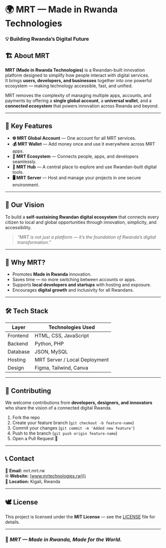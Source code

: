 # 🌍 MRT — Made in Rwanda Technologies

### 💡 Building Rwanda’s Digital Future



## 🏗️ About MRT

**MRT (Made in Rwanda Technologies)** is a Rwandan-built innovation platform designed to simplify how people interact with digital services.  
It brings **users, developers, and businesses** together into one powerful ecosystem — making technology accessible, fast, and unified.  

MRT removes the complexity of managing multiple apps, accounts, and payments by offering a **single global account**, a **universal wallet**, and a **connected ecosystem** that powers innovation across Rwanda and beyond.

---

## 🚀 Key Features

- **🌐 MRT Global Account** — One account for all MRT services.  
- **💰 MRT Wallet** — Add money once and use it everywhere across MRT apps.  
- **🔗 MRT Ecosystem** — Connects people, apps, and developers seamlessly.  
- **🧭 MRT Hub** — A central place to explore and use Rwandan-built digital tools.  
- **🖥️ MRT Server** — Host and manage your projects in one secure environment.  

---

## 🌱 Our Vision

To build a **self-sustaining Rwandan digital ecosystem** that connects every citizen to local and global opportunities through innovation, simplicity, and accessibility.

> *“MRT is not just a platform — it’s the foundation of Rwanda’s digital transformation.”*

---

## 🧠 Why MRT?

- Promotes **Made in Rwanda** innovation.  
- Saves time — no more switching between accounts or apps.  
- Supports **local developers and startups** with hosting and exposure.  
- Encourages **digital growth** and inclusivity for all Rwandans.  

---

## 🛠️ Tech Stack

| Layer | Technologies Used |
|-------|-------------------|
| Frontend | HTML, CSS, JavaScript |
| Backend | Python, PHP |
| Database | JSON, MySQL |
| Hosting | MRT Server / Local Deployment |
| Design | Figma, Tailwind, Canva |

---

## 🤝 Contributing

We welcome contributions from **developers, designers, and innovators** who share the vision of a connected digital Rwanda.

1. Fork the repo  
2. Create your feature branch (`git checkout -b feature-name`)  
3. Commit your changes (`git commit -m 'Added new feature'`)  
4. Push to the branch (`git push origin feature-name`)  
5. Open a Pull Request 🎉

---

## 📞 Contact

📧 **Email:** mrt.mrt.rw  
🌐 **Website:** [www.mrtechnologies.rw]()  
📍 **Location:** Kigali, Rwanda  

---

## 🕊️ License

This project is licensed under the **MIT License** — see the [LICENSE](LICENSE) file for details.

---

### 💚 *MRT — Made in Rwanda, Made for the World.*


